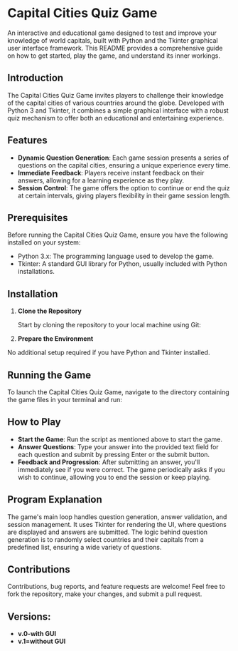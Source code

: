 # Capital Cities Quiz Game


An interactive and educational game designed to test and improve your knowledge of world capitals, built with Python and the Tkinter graphical user interface framework. This README provides a comprehensive guide on how to get started, play the game, and understand its inner workings.

## Introduction

The Capital Cities Quiz Game invites players to challenge their knowledge of the capital cities of various countries around the globe. Developed with Python 3 and Tkinter, it combines a simple graphical interface with a robust quiz mechanism to offer both an educational and entertaining experience.

## Features

- **Dynamic Question Generation**: Each game session presents a series of questions on the capital cities, ensuring a unique experience every time.
- **Immediate Feedback**: Players receive instant feedback on their answers, allowing for a learning experience as they play.
- **Session Control**: The game offers the option to continue or end the quiz at certain intervals, giving players flexibility in their game session length.

## Prerequisites

Before running the Capital Cities Quiz Game, ensure you have the following installed on your system:
- Python 3.x: The programming language used to develop the game.
- Tkinter: A standard GUI library for Python, usually included with Python installations.

## Installation

1. **Clone the Repository**

   Start by cloning the repository to your local machine using Git:


2. **Prepare the Environment**

No additional setup required if you have Python and Tkinter installed.

## Running the Game

To launch the Capital Cities Quiz Game, navigate to the directory containing the game files in your terminal and run:


## How to Play

- **Start the Game**: Run the script as mentioned above to start the game.
- **Answer Questions**: Type your answer into the provided text field for each question and submit by pressing Enter or the submit button.
- **Feedback and Progression**: After submitting an answer, you'll immediately see if you were correct. The game periodically asks if you wish to continue, allowing you to end the session or keep playing.

## Program Explanation

The game's main loop handles question generation, answer validation, and session management. It uses Tkinter for rendering the UI, where questions are displayed and answers are submitted. The logic behind question generation is to randomly select countries and their capitals from a predefined list, ensuring a wide variety of questions.

## Contributions

Contributions, bug reports, and feature requests are welcome! Feel free to fork the repository, make your changes, and submit a pull request.
## Versions:
 - **v.0-with GUI**
 - **v.1=without GUI**
